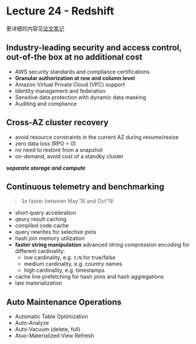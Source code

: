 # Lecture 24 - Redshift

更详细的内容见[论文笔记](Redshift.md)

## Industry-leading security and access control, out-of-the box at no additional cost

- AWS security standards and compliance certifications
- **Granular authorization at row and column level**
- Amazon Virtual Private Cloud (VPC) support
- Identity management and federation
- Sensitive data protection with dynamic data masking
- Auditing and compliance

## Cross-AZ cluster recovery

- avoid resource constraints in the current AZ during resume/resize
- zero data loss (RPO = 0)
- no need to restore from a snapshot
- on-demand, avoid cost of a standby cluster

***separate storage and compute***

## Continuous telemetry and benchmarking

> 3x faster between May'18 and Oct'18

- short query acceleration
- qeury result caching
- compiled code cache
- query rewrites for selective joins
- hash join memory utilization
- **faster string manipulation**
  advanced string compression encoding for different cardinality:
  - low cardinality, e.g. `Y/N` for true/false
  - medium cardinality, e.g. country names
  - high cardinality, e.g. timestamps
- cache line prefetching for hash joins and hash aggregations
- late materialization

## Auto Maintenance Operations

- Automatic Table Optimization
- Auto-Analyze
- Auto-Vacuum (delete, full)
- Atuo-Materialized View Refresh
